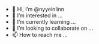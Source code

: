 - 👋 Hi, I’m @nyyeinlinn
- 👀 I’m interested in ...
- 🌱 I’m currently learning ...
- 💞️ I’m looking to collaborate on ...
- 📫 How to reach me ...

<!---
nyyeinlinn/nyyeinlinn is a ✨ special ✨ repository because its `README.md` (this file) appears on your GitHub profile.
You can click the Preview link to take a look at your changes.
--->
